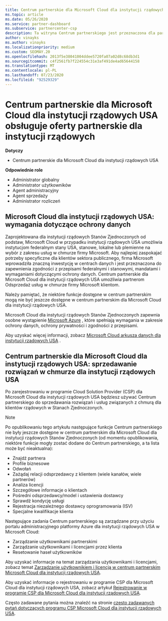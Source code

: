 ```yaml
---
title: Centrum partnerskie dla Microsoft Cloud dla instytucji rządowych USA
ms.topic: article
ms.date: 05/26/2020
ms.service: partner-dashboard
ms.subservice: partnercenter-csp
description: Ta witryna Centrum partnerskiego jest przeznaczona dla partnerów firmy Microsoft, którzy oferują rozwiązania w chmurze firmy Microsoft dla klientów pracujących z agencjami rządowymi w Stany Zjednoczone.
author: vinayks
ms.author: vinayks
ms.localizationpriority: medium
ms.custom: SEOMAY.20
ms.openlocfilehash: 2013f5e38041004ddee5720fa07a02d8c68db3d1
ms.sourcegitcommit: c4f2561fb7f224554c31e3af491de4ad65644158
ms.translationtype: MT
ms.contentlocale: pl-PL
ms.lasthandoff: 07/23/2020
ms.locfileid: "92529329"
---
```

# <a name="partner-center-for-microsoft-cloud-for-us-government-supports-partner-offers-to-government-agencies"></a>Centrum partnerskie dla Microsoft Cloud dla instytucji rządowych USA obsługuje oferty partnerskie dla instytucji rządowych

**Dotyczy**

- Centrum partnerskie dla Microsoft Cloud dla instytucji rządowych USA

**Odpowiednie role**

- Administrator globalny
- Administrator użytkowników
- Agent administracyjny
- Agent sprzedaży
- Administrator rozliczeń

## <a name="microsoft-cloud-for-us-government-meeting-data-protection-requirements"></a>Microsoft Cloud dla instytucji rządowych USA: wymagania dotyczące ochrony danych

Zaprojektowana dla instytucji rządowych Stanów Zjednoczonych od podstaw, Microsoft Cloud w przypadku instytucji rządowych USA umożliwia instytucjom federalnym stany USA, stanowe, lokalne lub plemienne na wybór z zakresu usług w chmurze firmy Microsoft. Aby najlepiej zaspokajać potrzeby specyficzne dla klientów sektora publicznego, firma Microsoft wprowadziła znaczną inwestycję w centrach danych i jest przeznaczona do zapewnienia zgodności z przepisami federalnymi i stanowymi, mandatami i wymaganiami dotyczącymi ochrony danych. Centrum partnerskie dla Microsoft Cloud dla instytucji rządowych USA umożliwia partnerom Odsprzedaż usług w chmurze firmy Microsoft klientom.

Należy pamiętać, że niektóre funkcje dostępne w centrum partnerskim mogą nie być jeszcze dostępne w centrum partnerskim dla Microsoft Cloud dla instytucji rządowych USA.

Microsoft Cloud dla instytucji rządowych Stanów Zjednoczonych zapewnia osobne wystąpienie [Microsoft Azure](https://azure.microsoft.com/overview/clouds/government/) , które spełniają wymagania w zakresie ochrony danych, ochrony prywatności i zgodności z przepisami. 

Aby uzyskać więcej informacji, zobacz [Microsoft Cloud arkusza danych dla instytucji rządowych USA](https://download.microsoft.com/download/C/9/C/C9CA3002-DFC4-4ADA-841F-DF42AEC042FB/Microsoft_Azure_Government_Datasheet_EN_US.PDF) .

## <a name="partner-center-for-microsoft-cloud-for-us-government-selling-cloud-solutions-to-us-government-entities"></a>Centrum partnerskie dla Microsoft Cloud dla instytucji rządowych USA: sprzedawanie rozwiązań w chmurze dla instytucji rządowych USA

Po zarejestrowaniu w programie Cloud Solution Provider (CSP) dla Microsoft Cloud dla instytucji rządowych USA będziesz używać Centrum partnerskiego do sprzedawania rozwiązań i usług związanych z chmurą dla klientów rządowych w Stanach Zjednoczonych. 

> [!NOTE]  
> Po opublikowaniu tego artykułu następujące funkcje Centrum partnerskiego nie były jeszcze dostępne w centrum partnerskim dla Microsoft Cloud dla instytucji rządowych Stanów Zjednoczonych (od momentu opublikowania, niektóre funkcje mogły zostać dodane do Centrum partnerskiego, a ta lista może być nieaktualna):

- Znajdź partnera
- Profile biznesowe
- Odwołań
- Zażądaj relacji odsprzedawcy z klientem (wiele kanałów, wiele partnerów)
- Analiza licencji
- Szczegółowe informacje o klientach
- Pośredni odsprzedawcy/model i ustawienia dostawcy
- Sprawdź kondycję usługi
- Rejestracja niezależnego dostawcy oprogramowania (ISV)
- Specjalne kwalifikacje klienta

Następujące zadania Centrum partnerskiego są zarządzane przy użyciu portalu administracyjnego platformy Azure dla instytucji rządowych USA w Microsoft Cloud: 

- Zarządzanie użytkownikami partnerskimi
- Zarządzanie użytkownikami i licencjami przez klienta
- Resetowanie haseł użytkowników

Aby uzyskać informacje na temat zarządzania użytkownikami i licencjami, zobacz temat [Zarządzanie użytkownikiem i licencją w centrum partnerskim Microsoft Cloud dla instytucji rządowych USA](user-management-in-partner-center-for-microsoft-us-govt-cloud.md).

Aby uzyskać informacje o rejestrowaniu w programie CSP dla Microsoft Cloud dla instytucji rządowych USA, zobacz artykuł [Rejestrowanie w programie CSP dla Microsoft Cloud dla instytucji rządowych USA](enroll-in-csp-for-microsoft-us-govt-cloud.md).

Często zadawane pytania można znaleźć na stronie [często zadawanych pytań dotyczących programu CSP Microsoft Cloud dla instytucji rządowych USA](faq-for-us-govt-cloud.md).
